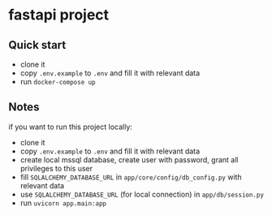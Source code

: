 # fastapi project

## Quick start

- clone it 
- copy `.env.example` to `.env` and fill it with relevant data
- run `docker-compose up`

## Notes

if you want to run this project locally:
- clone it 
- copy `.env.example` to `.env` and fill it with relevant data
- create local mssql database, create user with password, grant all privileges to this user
- fill `SQLALCHEMY_DATABASE_URL` in `app/core/config/db_config.py` with relevant data
- use `SQLALCHEMY_DATABASE_URL` (for local connection) in `app/db/session.py`
- run `uvicorn app.main:app`

